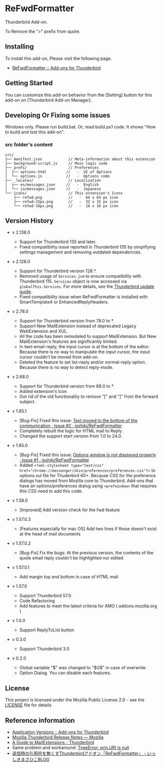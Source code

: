 # ReFwdFormatter

Thunderbird Add-on.

  To Remove the "&gt;" prefix from quote.

## Installing

To install this add-on, Please visit the following page.

- [ReFwdFormatter :: Add-ons for Thunderbird](https://addons.mozilla.org//thunderbird/addon/refwdformatter/)

## Getting Started

You can customize this add-on behavior from the [Setting] button for this add-on on [Thunderbird Add-on Manager].

## Developing Or Fixing some issues

Windows only. Please run build.bat. Or, read build.ps1 code. It shows "How to build and test this add-on".

### src folder's content

```
src/
├── manifest.json            // Meta-information about this extension
├── background-script.js     // Main logic code
├── prefs/                   // Preferences
│  ├── options.html         //   -  UI of Options
│  └── options.js           //   -  Options code
├── _locales/                // Localization
│  ├── en/messages.json     //   -  English
│  └── ja/messages.json     //   -  Japanese
└── icons/                   // This extension's Icons
    ├── refwd.png            //   -  64 x 64 px icon
    ├── refwd-32px.png       //   -  32 x 32 px icon
    └── refwd-16px.png       //   -  16 x 16 px icon
```

## Version History

- v 2.138.0
  - Support for Thunderbird 135 and later.
  - Fixed compatibility issue reported in Thunderbird 135 by simplifying settings management and removing outdated dependencies.

- v 2.128.0
  - Support for Thunderbird version 128.*.
  - Removed usage of `Services.jsm` to ensure compatibility with Thunderbird 115. `Services` object is now accessed via `globalThis.Services`. For more details, see the [Thunderbird update guide](https://developer.thunderbird.net/add-ons/updating/tb115/adapt-to-changes-in-thunderbird-103-115#services.jsm).
  - Fixed compatibility issue when ReFwdFormatter is installed with SmartTemplate4 or EnhancedReplyHeaders.

- v 2.78.0
  - Support for Thunderbird version from 78.0 to *.
  - Support New MailExtension instead of deprecated Legacy WebExtension and XUL.
  - All the code has been remodeled to support MailExtension. But New MailExtension's features are significantly limited.
  - In text-email-reply, the input cursor is at the bottom of the editor. Because there is no way to manipulate the input cursor, the input cursor couldn't be moved from add-on.
  - Deleted the feature to set list-reply and/or normal-reply option. Because there is no way to detect reply-mode.

- v 2.68.0
  - Support for Thunderbird version from 68.0 to *.
  - Added extension's icon
  - Got rid of the old functionality to remove "[" and "]" from the forward subject.

- v 1.65.1
  - [Bug-Fix] Fixed this issue: [Text moved to the bottom of the communication · Issue #2 · isshiki/ReFwdFormatter](https://github.com/isshiki/ReFwdFormatter/issues/2)
  - Completely rebuilt the logic for HTML mail to Reply.
  - Changed the support start version from 1.0 to 24.0.

- v 1.65.0
  - [Bug-Fix] Fixed this issue: [Options window is not displayed properly · Issue #1 · isshiki/ReFwdFormatter](https://github.com/isshiki/ReFwdFormatter/issues/1)
  - Added `<?xml-stylesheet type="text/css" href="chrome://messenger/skin/preferences/preferences.css"?>` to options.xul file for Thuderbird 60+.
Because CSS for the preference dialogs has moved from Mozilla core to Thunderbird. Add-ons that have an options/preferences dialog using `<prefwindow>` that requires this CSS need to add this code.

- v 1.58.0
  - [Improved] Add version-check for the fwd feature

- v 1.57.0.3
  - [Features especially for mac OS] Add two lines if those doesn't exist at the head of mail documents

- v 1.57.0.2
  - [Bug-Fix] Fix the bugs: At the previous version, the contents of the quote email reply couldn't be highlighted nor edited

- v 1.57.0.1
  - Add margin top and bottom in case of HTML mail

- v 1.57.0
  - Support Thunderbird 57.0
  - Code Refactoring
  - Add features to meet the latest criteria for AMO ( addons.mozilla.org )

- v 1.0.0
  - Support ReplyToList button

- v 0.3.0
  - Support Thunderbird 3.0

- v 0.2.0
  - Global variable "$" was changed to "$G$" in case of overwrite.
  - Option Dialog. You can disable each features.

## License

This project is licensed under the Mozilla Public License 2.0 - see the [LICENSE](LICENSE) file for details

## Reference information
- [Application Versions :: Add-ons for Thunderbird](https://addons.thunderbird.net/en-US/thunderbird/pages/appversions/)
- [Mozilla Thunderbird Release Notes — Mozilla](https://www.mozilla.org/en-US/thunderbird/releases/)
- [A Guide to MailExtensions - Thunderbird](https://developer.thunderbird.net/add-ons/mailextensions)
- Same problem and workaround: [TypeError: prin.URI is null](https://a-tak.com/blog/2020/07/autobucket-auto-jadge/)
- [返信時の引用符を無くすThunderbirdアドオン「ReFwdFormatter」 - いっしきまさひこBLOG](http://blog.masahiko.info/entry/2009/05/01/055027)
